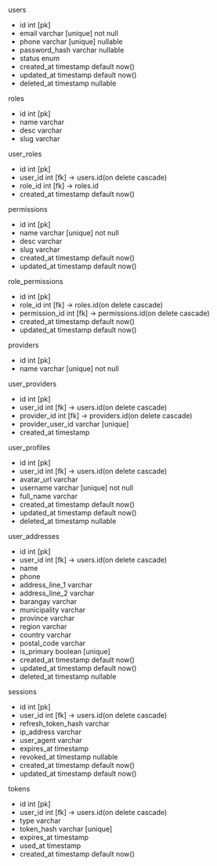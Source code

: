 
users
- id int [pk]
- email varchar [unique] not null
- phone varchar [unique] nullable
- password_hash varchar nullable
- status enum 
- created_at timestamp default now()
- updated_at timestamp default now()
- deleted_at timestamp nullable

roles
- id int [pk]
- name varchar
- desc varchar
- slug varchar

user_roles
- id int [pk]
- user_id int [fk] -> users.id(on delete cascade)
- role_id int [fk] -> roles.id
- created_at timestamp default now()

permissions
- id int [pk]
- name varchar [unique] not null
- desc varchar
- slug varchar
- created_at timestamp default now()
- updated_at timestamp default now()

role_permissions
- id int [pk]
- role_id int [fk] -> roles.id(on delete cascade)
- permission_id int [fk] -> permissions.id(on delete cascade)
- created_at timestamp default now()
- updated_at timestamp default now()

providers
- id int [pk]
- name varchar [unique] not null

user_providers
- id int [pk]
- user_id int [fk] -> users.id(on delete cascade)
- provider_id int [fk] -> providers.id(on delete cascade)
- provider_user_id varchar [unique]
- created_at timestamp

user_profiles
- id int [pk]
- user_id int [fk] -> users.id(on delete cascade)
- avatar_url varchar
- username varchar [unique] not null
- full_name varchar
- created_at timestamp default now()
- updated_at timestamp default now()
- deleted_at timestamp nullable 

user_addresses
- id int [pk]
- user_id int [fk] -> users.id(on delete cascade)
- name 
- phone
- address_line_1 varchar
- address_line_2 varchar
- barangay varchar
- municipality varchar
- province varchar
- region varchar
- country varchar
- postal_code varchar
- is_primary boolean [unique]
- created_at timestamp default now()
- updated_at timestamp default now()
- deleted_at timestamp nullable

sessions
- id int [pk]
- user_id int [fk] -> users.id(on delete cascade)
- refresh_token_hash varchar
- ip_address varchar
- user_agent varchar
- expires_at timestamp
- revoked_at timestamp nullable
- created_at timestamp default now()
- updated_at timestamp default now()

tokens 
- id int [pk]
- user_id int [fk] -> users.id(on delete cascade)
- type varchar
- token_hash varchar [unique]
- expires_at timestamp
- used_at timestamp
- created_at timestamp default now()



